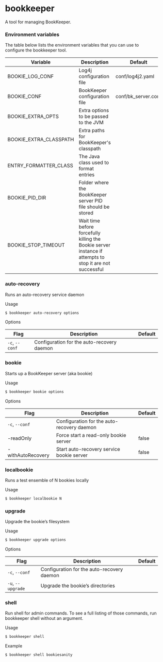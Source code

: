 # bookkeeper

A tool for managing BookKeeper.

### Environment variables

The table below lists the environment variables that you can use to configure the bookkeeper tool.

| Variable               | Description                                                                                              | Default             |
|------------------------|----------------------------------------------------------------------------------------------------------|---------------------|
| BOOKIE_LOG_CONF        | Log4j configuration file                                                                                 | conf/log4j2.yaml    |
| BOOKIE_CONF            | BookKeeper configuration file                                                                            | conf/bk_server.conf |
| BOOKIE_EXTRA_OPTS      | Extra options to be passed to the JVM                                                                    ||
| BOOKIE_EXTRA_CLASSPATH | Extra paths for BookKeeper's classpath                                                                   ||
| ENTRY_FORMATTER_CLASS  | The Java class used to format entries                                                                    ||
| BOOKIE_PID_DIR         | Folder where the BookKeeper server PID file should be stored                                             ||
| BOOKIE_STOP_TIMEOUT    | Wait time before forcefully killing the Bookie server instance if attempts to stop it are not successful ||

### auto-recovery

Runs an auto-recovery service daemon

Usage

```bash
$ bookkeeper auto-recovery options
```

Options

| Flag           | Description                                | Default |
|----------------|--------------------------------------------|---------|
| `-c`, `--conf` | Configuration for the auto-recovery daemon ||

### bookie

Starts up a BookKeeper server (aka bookie)

Usage

```bash
$ bookkeeper bookie options
```

Options

| Flag              | Description                                | Default |
|-------------------|--------------------------------------------|---------|
| `-c`, `--conf`    | Configuration for the auto-recovery daemon ||
| -readOnly         | Force start a read-only bookie server      | false   |
| -withAutoRecovery | Start auto-recovery service bookie server  | false   |

### localbookie

Runs a test ensemble of N bookies locally

Usage

```bash
$ bookkeeper localbookie N
```

### upgrade

Upgrade the bookie’s filesystem

Usage

```bash
$ bookkeeper upgrade options
```

Options

| Flag              | Description                                | Default |
|-------------------|--------------------------------------------|---------|
| `-c`, `--conf`    | Configuration for the auto-recovery daemon ||
| `-u`, `--upgrade` | Upgrade the bookie’s directories           ||

### shell

Run shell for admin commands. To see a full listing of those commands, run bookkeeper shell without an argument.

Usage

```bash
$ bookkeeper shell
```

Example

```bash
$ bookkeeper shell bookiesanity
```
